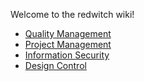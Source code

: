 Welcome to the redwitch wiki!

* [Quality Management](Quality-Manual)
* [Project Management](Project-Management)
* [Information Security](Information-Security)
* [Design Control](Design-Control)
